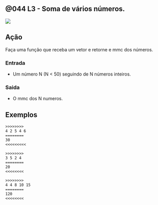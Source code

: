 ## @044 L3 - Soma de vários números.

![](https://raw.githubusercontent.com/qxcodefup/arcade/master/base/044/cover.jpg)
[](https://raw.githubusercontent.com/qxcodefup/arcade/master/base/044/solver.py)

## Ação

Faça uma função que receba um vetor e retorne e mmc dos números.

### Entrada

*   Um número N (N < 50) seguindo de N números inteiros.

### Saida

*   O mmc dos N numeros.

## Exemplos

```
>>>>>>>>
4 2 5 4 6
========
30
<<<<<<<<<

>>>>>>>>
3 5 2 4
========
20
<<<<<<<<

>>>>>>>>
4 4 8 10 15
========
120
<<<<<<<<
```
